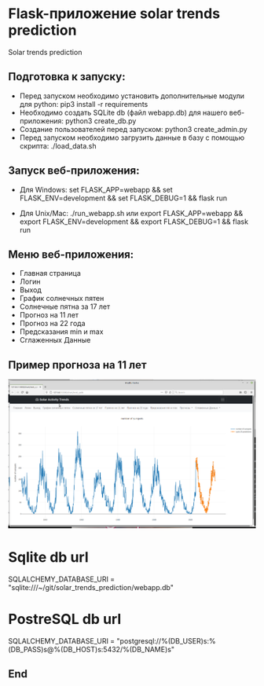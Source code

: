 # Flask-приложение solar trends prediction
Solar trends prediction

## Подготовка к запуску:
- Перед запуском необходимо установить дополнительные модули для python: pip3 install -r requirements
- Необходимо создать SQLite db (файл webapp.db) для нашего веб-приложения: python3 create_db.py
- Создание пользователей перед запуском: python3 create_admin.py
- Перед запуском необходимо загрузить данные в базу с помощью скрипта: ./load_data.sh

## Запуск веб-приложения:
- Для Windows: set FLASK_APP=webapp && set FLASK_ENV=development && set FLASK_DEBUG=1 && flask run

- Для Unix/Mac: ./run_webapp.sh или
export FLASK_APP=webapp && export FLASK_ENV=development && export FLASK_DEBUG=1 && flask run

## Меню веб-приложения:
- Главная страница
- Логин
- Выход
- График солнечных пятен
- Солнечные пятна за 17 лет
- Прогноз на 11 лет
- Прогноз на 22 года
- Предсказания min и max
- Сглаженных Данные


## Пример прогноза на 11 лет

![Screenshot](img/Sunspots_preds.png)

# Sqlite db url
SQLALCHEMY_DATABASE_URI = "sqlite:///~/git/solar_trends_prediction/webapp.db"
# PostreSQL db url
SQLALCHEMY_DATABASE_URI = "postgresql://%(DB_USER)s:%(DB_PASS)s@%(DB_HOST)s:5432/%(DB_NAME)s"

## End

